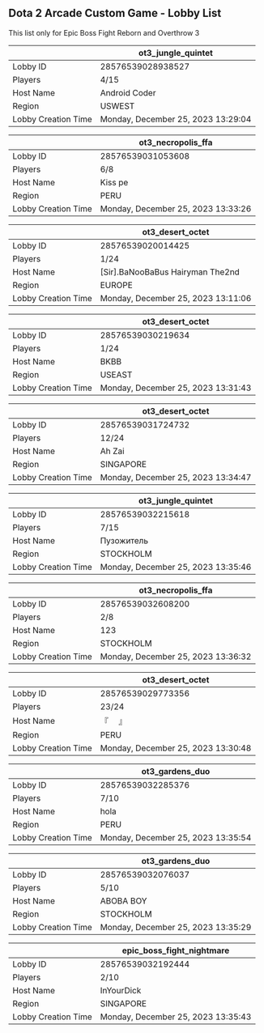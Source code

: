 ## Dota 2 Arcade Custom Game - Lobby List

This list only for Epic Boss Fight Reborn and Overthrow 3

|  | ot3_jungle_quintet |
| ------ | ------ |
| Lobby ID | 28576539028938527 |
| Players | 4/15 |
| Host Name | Android Coder |
| Region | USWEST |
| Lobby Creation Time | Monday, December 25, 2023 13:29:04 |


|  | ot3_necropolis_ffa |
| ------ | ------ |
| Lobby ID | 28576539031053608 |
| Players | 6/8 |
| Host Name | Kiss pe |
| Region | PERU |
| Lobby Creation Time | Monday, December 25, 2023 13:33:26 |


|  | ot3_desert_octet |
| ------ | ------ |
| Lobby ID | 28576539020014425 |
| Players | 1/24 |
| Host Name | [Sir].BaNooBaBus Hairyman The2nd |
| Region | EUROPE |
| Lobby Creation Time | Monday, December 25, 2023 13:11:06 |


|  | ot3_desert_octet |
| ------ | ------ |
| Lobby ID | 28576539030219634 |
| Players | 1/24 |
| Host Name | BKBB |
| Region | USEAST |
| Lobby Creation Time | Monday, December 25, 2023 13:31:43 |


|  | ot3_desert_octet |
| ------ | ------ |
| Lobby ID | 28576539031724732 |
| Players | 12/24 |
| Host Name | Ah Zai |
| Region | SINGAPORE |
| Lobby Creation Time | Monday, December 25, 2023 13:34:47 |


|  | ot3_jungle_quintet |
| ------ | ------ |
| Lobby ID | 28576539032215618 |
| Players | 7/15 |
| Host Name | Пузожитель |
| Region | STOCKHOLM |
| Lobby Creation Time | Monday, December 25, 2023 13:35:46 |


|  | ot3_necropolis_ffa |
| ------ | ------ |
| Lobby ID | 28576539032608200 |
| Players | 2/8 |
| Host Name | 123 |
| Region | STOCKHOLM |
| Lobby Creation Time | Monday, December 25, 2023 13:36:32 |


|  | ot3_desert_octet |
| ------ | ------ |
| Lobby ID | 28576539029773356 |
| Players | 23/24 |
| Host Name | 『　          』 |
| Region | PERU |
| Lobby Creation Time | Monday, December 25, 2023 13:30:48 |


|  | ot3_gardens_duo |
| ------ | ------ |
| Lobby ID | 28576539032285376 |
| Players | 7/10 |
| Host Name | hola |
| Region | PERU |
| Lobby Creation Time | Monday, December 25, 2023 13:35:54 |


|  | ot3_gardens_duo |
| ------ | ------ |
| Lobby ID | 28576539032076037 |
| Players | 5/10 |
| Host Name | ABOBA BOY |
| Region | STOCKHOLM |
| Lobby Creation Time | Monday, December 25, 2023 13:35:29 |


|  | epic_boss_fight_nightmare |
| ------ | ------ |
| Lobby ID | 28576539032192444 |
| Players | 2/10 |
| Host Name | InYourDick |
| Region | SINGAPORE |
| Lobby Creation Time | Monday, December 25, 2023 13:35:43 |


